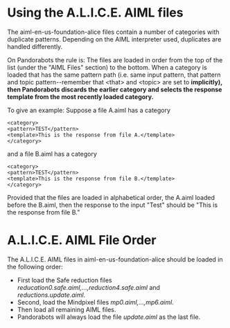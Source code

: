 # Using the A.L.I.C.E. AIML files #

The aiml-en-us-foundation-alice files contain a number of categories with duplicate patterns.  Depending on the AIML interpreter used, duplicates are handled differently.

On Pandorabots the rule is: The files are loaded in order from the top of the list (under the "AIML Files" section) to the bottom.  When a category is loaded that has the same pattern path (i.e. same input pattern, that pattern and topic pattern--remember that &lt;that> and &lt;topic> are set to **implicitly), then Pandorabots discards the earlier category and selects the response template from the most recently loaded category.**

To give an example: Suppose a file A.aiml has a category
```
<category>
<pattern>TEST</pattern>
<template>This is the response from file A.</template>
</category>
```
and a file B.aiml has a category
```
<category>
<pattern>TEST</pattern>
<template>This is the response from file B.</template>
</category>
```

Provided that the files are loaded in alphabetical order, the A.aiml loaded before the B.aiml, then the response to the input "Test" should be "This is the response from file B."

# A.L.I.C.E. AIML File Order #

The A.L.I.C.E. AIML files in aiml-en-us-foundation-alice should be loaded in the following order:

  * First load the Safe reduction files _reducation0.safe.aiml,...,reduction4.safe.aiml_ and _reductions.update.aiml_.
  * Second, load the Mindpixel files _mp0.aiml,...,mp6.aiml_.
  * Then load all remaining AIML files.
  * Pandorabots will always load the file _update.aiml_ as the last file.
